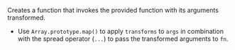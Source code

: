 Creates a function that invokes the provided function with its arguments transformed.

- Use `Array.prototype.map()` to apply `transforms` to `args` in combination with the spread operator (`...`) to pass the transformed arguments to `fn`.